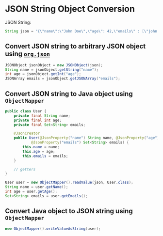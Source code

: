 # JSON String Object Conversion

JSON String:

```java
String json = "{\"name\":\"John Doe\",\"age\": 42,\"emails\" : [\"john.doe@gmail.com\", \"doe.john@web.de\"]}";
```

## Convert JSON string to arbitrary JSON object using [`org.json`](https://mvnrepository.com/artifact/org.json/json)

```java
JSONObject jsonObject = new JSONObject(json);
String name = jsonObject.getString("name");
int age = jsonObject.getInt("age");
JSONArray emails = jsonObject.getJSONArray("emails");
```

## Convert JSON string to Java object using `ObjectMapper`

```java
public class User {
    private final String name;
    private final int age;
    private final Set<String> emails;

    @JsonCreator
    public User(@JsonProperty("name") String name, @JsonProperty("age") int age,
            @JsonProperty("emails") Set<String> emails) {
        this.name = name;
        this.age = age;
        this.emails = emails;
    }

    // getters
}
```

```java
User user = new ObjectMapper().readValue(json, User.class);
String name = user.getName();
int age = user.getAge();
Set<String> emails = user.getEmails();
```

## Convert Java object to JSON string using `ObjectMapper`

```java
new ObjectMapper().writeValueAsString(user);
```
